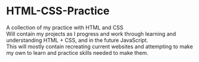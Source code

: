 # HTML-CSS-Practice

A collection of my practice with HTML and CSS
<br>
Will contain my projects as I progress and work through learning and understanding HTML + CSS, and in the future JavaScript.
<br>
This will mostly contain recreating current websites and attempting to make my own to learn and practice skills needed to make them.
